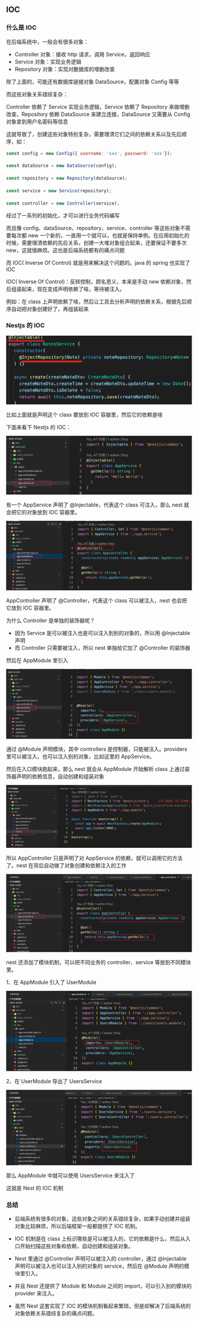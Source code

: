 ## IOC

### 什么是 IOC

在后端系统中，一般会有很多对象：

- Controller 对象：接收 http 请求，调用 Service，返回响应
- Service 对象：实现业务逻辑
- Repository 对象：实现对数据库的增删改查

除了上面的，可能还有数据库链接对象 DataSource，配置对象 Config 等等



而这些对象关系错综复杂：

Controller 依赖了 Service 实现业务逻辑，Service 依赖了 Repository 来做增删改查，Repository 依赖 DataSource 来建立连接，DataSource 又需要从 Config 对象拿到用户名密码等信息



这就导致了，创建这些对象特别复杂，需要理清它们之间的依赖关系以及先后顺序，如：

```js
const config = new Config({ username: 'xxx', password: 'xxx'});

const dataSource = new DataSource(config);

const repository = new Repository(dataSource);

const service = new Service(repository);

const controller = new Controller(service);
```

经过了一系列的初始化，才可以进行业务代码编写

而且像 config、dataSource、repository、service、controller 等这些对象不需要每次都 new 一个新的，一直用一个就可以，也就是保持单例。在应用初始化的时候，需要理清依赖的先后关系，创建一大堆对象组合起来，还要保证不要多次 new，这就很麻烦。这也是后端系统都有的痛点问题



而 IOC( Inverse Of Control) 就是用来解决这个问题的。java 的 spring 也实现了 IOC



IOC( Inverse Of Control)：反转控制，顾名思义，本来是手动 new 依赖对象，然后组装起来，现在变成声明依赖了啥，等待被注入。

例如：在 class 上声明依赖了啥，然后让工具去分析声明的依赖关系，根据先后顺序自动把对象创建好了，再组装起来



### Nestjs 的 IOC

![](./imgs/img6.png)

比如上面就是声明这个 class 要放到 IOC 容器里，然后它的依赖是啥



下面来看下 Nestjs 的 IOC：

![](./imgs/img7.png)

有一个 AppService 声明了 @Injectable，代表这个 class 可注入，那么 nest 就会把它的对象放到 IOC 容器里。



![](./imgs/img8.png)

AppController 声明了 @Controller，代表这个 class 可以被注入，nest 也会把它放到 IOC 容器里。



为什么 Controller 是单独的装饰器呢？

- 因为 Service 是可以被注入也是可以注入到别的对象的，所以用 @Injectable 声明
- 而 Controller 只需要被注入，所以 nest 单独给它加了 @Controller 的装饰器



然后在 AppModule 里引入

![](./imgs/img9.png)

通过 @Module 声明模块，其中 controllers 是控制器，只能被注入。providers 里可以被注入，也可以注入别的对象，比如这里的 AppService。



然后在入口模块跑起来，那么 nest 就会从 AppModule 开始解析 class 上通过装饰器声明的依赖信息，自动创建和组装对象

![](./imgs/img10.png)



所以 AppController 只是声明了对 AppService 的依赖，就可以调用它的方法了。nest 在背后自动做了对象创建和依赖注入的工作

![](./imgs/img11.png)



nest 还添加了模块机制，可以把不同业务的 controller、service 等放到不同模块里。

1、在 AppModule 引入了 UserModule

![](./imgs/img12.png)

2、在 UserModule 导出了 UsersService

![](./imgs/img13.png)

那么 AppModule 中就可以使用 UsersService 来注入了



这就是 Nest 的 IOC 机制



### 总结

- 后端系统有很多的对象，这些对象之间的关系错综复杂，如果手动创建并组装对象比较麻烦，所以后端框架一般都提供了 IOC 机制。

- IOC 机制是在 class 上标识哪些是可以被注入的，它的依赖是什么，然后从入口开始扫描这些对象和依赖，自动创建和组装对象。

- Nest 里通过 @Controller 声明可以被注入的 controller，通过 @Injectable 声明可以被注入也可以注入别的对象的 service，然后在 @Module 声明的模块里引入。

- 并且 Nest 还提供了 Module 和 Module 之间的 import，可以引入别的模块的 provider 来注入。

- 虽然 Nest 这套实现了 IOC 的模块机制看起来繁琐，但是却解决了后端系统的对象依赖关系错综复杂的痛点问题。

































